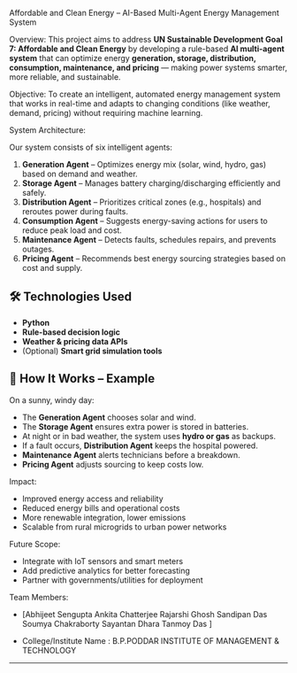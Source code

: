  Affordable and Clean Energy – AI-Based Multi-Agent Energy Management System

Overview:
This project aims to address **UN Sustainable Development Goal 7: Affordable and Clean Energy** by developing a rule-based **AI multi-agent system** that can optimize energy **generation, storage, distribution, consumption, maintenance, and pricing** — making power systems smarter, more reliable, and sustainable.

Objective:
To create an intelligent, automated energy management system that works in real-time and adapts to changing conditions (like weather, demand, pricing) without requiring machine learning.

System Architecture:

Our system consists of six intelligent agents:

1. **Generation Agent** – Optimizes energy mix (solar, wind, hydro, gas) based on demand and weather.  
2. **Storage Agent** – Manages battery charging/discharging efficiently and safely.  
3. **Distribution Agent** – Prioritizes critical zones (e.g., hospitals) and reroutes power during faults.  
4. **Consumption Agent** – Suggests energy-saving actions for users to reduce peak load and cost.  
5. **Maintenance Agent** – Detects faults, schedules repairs, and prevents outages.  
6. **Pricing Agent** – Recommends best energy sourcing strategies based on cost and supply.

## 🛠️ Technologies Used
- **Python**  
- **Rule-based decision logic**  
- **Weather & pricing data APIs**  
- (Optional) **Smart grid simulation tools**

## 🧪 How It Works – Example
On a sunny, windy day:
- The **Generation Agent** chooses solar and wind.
- The **Storage Agent** ensures extra power is stored in batteries.
- At night or in bad weather, the system uses **hydro or gas** as backups.
- If a fault occurs, **Distribution Agent** keeps the hospital powered.
- **Maintenance Agent** alerts technicians before a breakdown.
- **Pricing Agent** adjusts sourcing to keep costs low.
  
 Impact:
-  Improved energy access and reliability  
-  Reduced energy bills and operational costs  
-  More renewable integration, lower emissions  
-  Scalable from rural microgrids to urban power networks

 Future Scope:
- Integrate with IoT sensors and smart meters  
- Add predictive analytics for better forecasting  
- Partner with governments/utilities for deployment  


Team Members:
- [Abhijeet Sengupta 
Ankita Chatterjee 
Rajarshi Ghosh 
Sandipan Das 
Soumya Chakraborty 
Sayantan Dhara
Tanmoy Das ]

- College/Institute Name : B.P.PODDAR INSTITUTE OF MANAGEMENT & TECHNOLOGY

---
